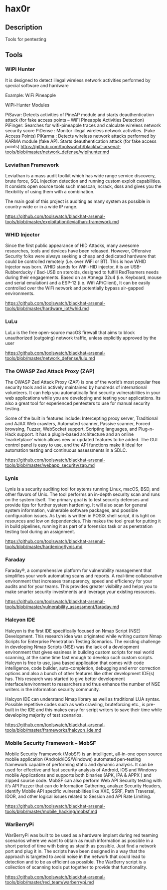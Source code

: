 # hax0r

## Description
Tools for pentesting

## Tools

### WiPi Hunter
It is designed to detect illegal wireless network activities performed by special software and hardware

Example: WiFi Pineapple

WiPi-Hunter Modules

PiSavar: Detects activities of PineAP module and starts deauthentication attack (for fake access points – WiFi Pineapple Activities Detection)
PiFinger: Searches for wifi-pineapple traces and calculate wireless network security score
PiDense : Monitor illegal wireless network activities. (Fake Access Points)
PiKarma : Detects wireless network attacks performed by KARMA module (fake AP). Starts deauthentication attack (for fake access points)
https://github.com/toolswatch/blackhat-arsenal-tools/blob/master/network_defense/wipihunter.md

### Leviathan Framework
Leviathan is a mass audit toolkit which has wide range service discovery, brute force, SQL injection detection and running custom exploit capabilities. It consists open source tools such masscan, ncrack, dsss and gives you the flexibility of using them with a combination.

The main goal of this project is auditing as many system as possible in country-wide or in a wide IP range.

https://github.com/toolswatch/blackhat-arsenal-tools/blob/master/exploitation/leviathan-framework.md

### WHID Injector
Since the first public appearance of HID Attacks, many awesome researches, tools and devices have been released.
However, Offensive Security folks were always seeking a cheap and dedicated hardware that could be controlled remotely (i.e. over WiFi or BT). This is how WHID Injector was born. WHID stands for WiFi-HID injector, it is an USB-Rubberducky / Bad-USB on steroids, designed to fulfill RedTeamers needs during their engagements. Based on an Atmega 32u4 (i.e. Keyboard, mouse and serial emulation) and a ESP-12 (i.e. Wifi AP/Client), It can be easily controlled over the WiFi network and potentially bypass air-gapped environments.

https://github.com/toolswatch/blackhat-arsenal-tools/blob/master/hardware_iot/whid.md

### LuLu
LuLu is the free open-source macOS firewall that aims to block unauthorized (outgoing) network traffic, unless explicitly approved by the user

https://github.com/toolswatch/blackhat-arsenal-tools/blob/master/network_defense/lulu.md

### The OWASP Zed Attack Proxy (ZAP)
The OWASP Zed Attack Proxy (ZAP) is one of the world’s most popular free security tools and is actively maintained by hundreds of international volunteers. It can help you automatically find security vulnerabilities in your web applications while you are developing and testing your applications. Its also a great tool for experienced pentesters to use for manual security testing.

Some of the built in features include: Intercepting proxy server, Traditional and AJAX Web crawlers, Automated scanner, Passive scanner, Forced browsing, Fuzzer, WebSocket support, Scripting languages, and Plug-n-Hack support. It has a plugin-based architecture and an online ‘marketplace’ which allows new or updated features to be added. The GUI control panel is easy to use, and the API functions make it ideal for automation testing and continuous assessments in a SDLC.

https://github.com/toolswatch/blackhat-arsenal-tools/blob/master/webapp_security/zap.md

### Lynis
Lynis is a security auditing tool for sytems running Linux, macOS, BSD, and other flavors of Unix. The tool performs an in-depth security scan and runs on the system itself. The primary goal is to test security defenses and provide tips for further system hardening. It will also scan for general system information, vulnerable software packages, and possible configuration issues. As Lynis is written in POSIX shell script, it is light on resources and low on dependencies. This makes the tool great for putting it in build pipelines, running it as part of a forensics task or as penetration testing tool during an assignment.

https://github.com/toolswatch/blackhat-arsenal-tools/blob/master/hardening/lynis.md

### Faraday
Faraday®, a comprehensive platform for vulnerability management that simplifies your work automating scans and reports. A real-time collaborative environment that increases transparency, speed and efficiency for your audits and for your teams. This provides greater visibility and helps you to make smarter security investments and leverage your existing resources.

https://github.com/toolswatch/blackhat-arsenal-tools/blob/master/vulnerability_assessment/faraday.md

### Halcyon IDE
Halcyon is the first IDE specifically focused on Nmap Script (NSE) Development. This research idea was originated while writing custom Nmap Scripts for Enterprise Penetration Testing Scenarios. The existing challenge in developing Nmap Scripts (NSE) was the lack of a development environment that gives easiness in building custom scripts for real world scanning, at the same time fast enough to develop such custom scripts. Halcyon is free to use, java based application that comes with code intelligence, code builder, auto-completion, debugging and error correction options and also a bunch of other features like other development IDE(s) has. This research was started to give better development interface/environment to researchers and thus enhance the number of NSE writers in the information security community.

Halcyon IDE can understand Nmap library as well as traditional LUA syntax. Possible repetitive codes such as web crawling, bruteforcing etc., is pre-built in the IDE and this makes easy for script writers to save their time while developing majority of test scenarios.

https://github.com/toolswatch/blackhat-arsenal-tools/blob/master/frameworks/halcyon_ide.md

### Mobile Security Framework – MobSF
Mobile Security Framework (MobSF) is an intelligent, all-in-one open source mobile application (Android/iOS/Windows) automated pen-testing framework capable of performing static and dynamic analysis. It can be used for effective and fast security analysis of Android, iOS and Windows mobile Applications and supports both binaries (APK, IPA & APPX ) and zipped source code. MobSF can also perform Web API Security testing with it’s API Fuzzer that can do Information Gathering, analyze Security Headers, identify Mobile API specific vulnerabilities like XXE, SSRF, Path Traversal, IDOR, and other logical issues related to Session and API Rate Limiting.

https://github.com/toolswatch/blackhat-arsenal-tools/blob/master/mobile_hacking/mobsf.md

### WarBerryPi
WarBerryPi was built to be used as a hardware implant during red teaming scenarios where we want to obtain as much information as possible in a short period of time with being as stealth as possible. Just find a network port and plug it in. The scripts have been designed in a way that the approach is targeted to avoid noise in the network that could lead to detection and to be as efficient as possible. The WarBerry script is a collection of scanning tools put together to provide that functionality.

https://github.com/toolswatch/blackhat-arsenal-tools/blob/master/red_team/warberrypi.md

